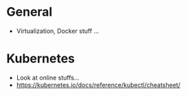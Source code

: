 # General
- Virtualization, Docker stuff …

# Kubernetes
- Look at online stuffs…
- https://kubernetes.io/docs/reference/kubectl/cheatsheet/